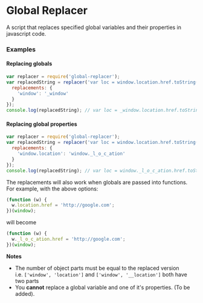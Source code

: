 Global Replacer
====

A script that replaces specified global variables and their properties in javascript code.

### Examples

#### Replacing globals

```js
var replacer = require('global-replacer');
var replacedString = replacer('var loc = window.location.href.toString();', {
  replacements: {
    'window': '_window'
  }
});
console.log(replacedString); // var loc = _window.location.href.toString();
```

#### Replacing global properties

```js
var replacer = require('global-replacer');
var replacedString = replacer('var loc = window.location.href.toString();', {
  replacements: {
    'window.location': 'window._l_o_c_ation'
  }
});
console.log(replacedString); // var loc = window._l_o_c_ation.href.toString();
```

The replacements will also work when globals are passed into functions.  
For example, with the above options:
```js
(function (w) {
  w.location.href = 'http://google.com';
})(window);
```
will become
```js
(function (w) {
  w._l_o_c_ation.href = 'http://google.com';
})(window);
```

__Notes__  
* The number of object parts must be equal to the replaced version  
i.e. `['window', 'location']` and `['window', '__location']` both have two parts
* You __cannot__ replace a global variable and one of it's properties. (To be added).
